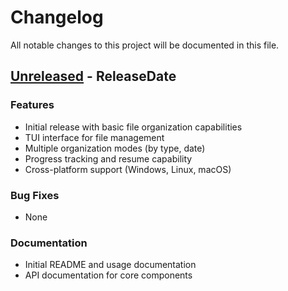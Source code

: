 # Changelog
All notable changes to this project will be documented in this file.

<!-- next-header -->

## [Unreleased] - ReleaseDate

### Features
- Initial release with basic file organization capabilities
- TUI interface for file management
- Multiple organization modes (by type, date)
- Progress tracking and resume capability
- Cross-platform support (Windows, Linux, macOS)

### Bug Fixes
- None

### Documentation
- Initial README and usage documentation
- API documentation for core components

<!-- next-url -->
[unreleased]: https://github.com/USERNAME/REPO/compare/v0.1.0...HEAD